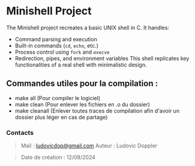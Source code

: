 # Minishell Project

The Minishell project recreates a basic UNIX shell in C. It handles:
- Command parsing and execution
- Built-in commands (`cd`, `echo`, etc.)
- Process control using `fork` and `execve`
- Redirection, pipes, and environment variables
This shell replicates key functionalities of a real shell with minimalistic design.

## Commandes utiles pour la compilation :

* make all (Pour compiler le logiciel)
* make clean (Pour enlever les fichiers en .o du dossier)
* make cleanall (Enlever toutes traces de compilation afin d'avoir un dossier plus léger en cas de partage)

### Contacts
> Mail : ludovicdop@gmail.com
> Auteur : Ludovic Doppler


> Date de création : 12/08/2024
